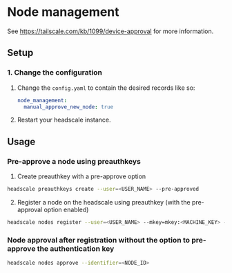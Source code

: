 # Node management

See https://tailscale.com/kb/1099/device-approval for more information.

## Setup

### 1. Change the configuration

1. Change the `config.yaml` to contain the desired records like so:

   ```yaml
   node_management:
     manual_approve_new_node: true
   ```

2. Restart your headscale instance.

## Usage

### Pre-approve a node using preauthkeys

1. Create preauthkey with a pre-approve option

```bash
headscale preauthkeys create --user=<USER_NAME> --pre-approved
```

2. Register a node on the headscale using preauthkey (with the pre-approval option enabled)

```bash
headscale nodes register --user=<USER_NAME> --mkey=mkey:<MACHINE_KEY> --auth-key=<PREAUTHKEY_PRE_APPROVED>
```

### Node approval after registration without the option to pre-approve the authentication key

```bash
headscale nodes approve --identifier=<NODE_ID>
```